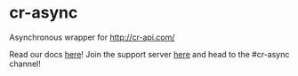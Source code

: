 # cr-async

Asynchronous wrapper for http://cr-api.com/

Read our docs [here](https://cgrok.github.io/cr-async/#)!
Join the support server [here](https://discord.gg/pmQSbAd) and head to the #cr-async channel!
